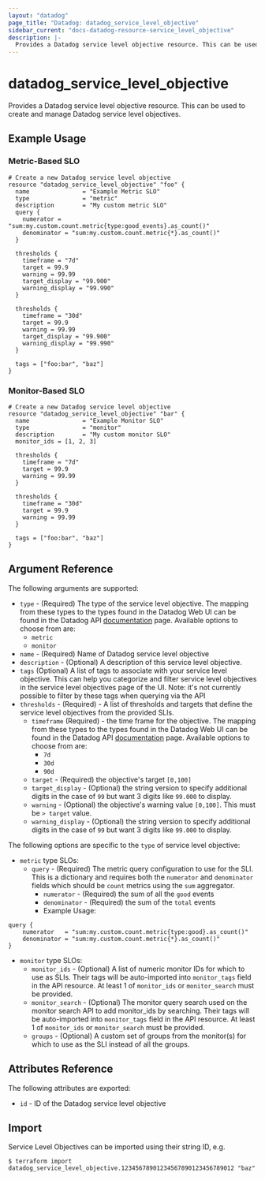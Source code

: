 ```yaml
---
layout: "datadog"
page_title: "Datadog: datadog_service_level_objective"
sidebar_current: "docs-datadog-resource-service_level_objective"
description: |-
  Provides a Datadog service level objective resource. This can be used to create and manage service level objectives.
---
```


# datadog_service_level_objective

Provides a Datadog service level objective resource. This can be used to create and manage Datadog service level objectives.

## Example Usage

### Metric-Based SLO
```hcl
# Create a new Datadog service level objective
resource "datadog_service_level_objective" "foo" {
  name               = "Example Metric SLO"
  type               = "metric"
  description        = "My custom metric SLO"
  query {
    numerator = "sum:my.custom.count.metric{type:good_events}.as_count()"
    denominator = "sum:my.custom.count.metric{*}.as_count()"
  }

  thresholds {
    timeframe = "7d"
    target = 99.9
    warning = 99.99
    target_display = "99.900"
    warning_display = "99.990"      
  }

  thresholds {
    timeframe = "30d"
    target = 99.9
    warning = 99.99
    target_display = "99.900"
    warning_display = "99.990"      
  }

  tags = ["foo:bar", "baz"]
}
```

### Monitor-Based SLO
```hcl
# Create a new Datadog service level objective
resource "datadog_service_level_objective" "bar" {
  name               = "Example Monitor SLO"
  type               = "monitor"
  description        = "My custom monitor SLO"
  monitor_ids = [1, 2, 3]

  thresholds {
    timeframe = "7d"
    target = 99.9
    warning = 99.99      
  }

  thresholds {
    timeframe = "30d"
    target = 99.9
    warning = 99.99      
  }

  tags = ["foo:bar", "baz"]
}
```

## Argument Reference

The following arguments are supported:

* `type` - (Required) The type of the service level objective. The mapping from these types to the types found in the Datadog Web UI can be found in the Datadog API [documentation](https://docs.datadoghq.com/api/?lang=python#create-a-service-level-objective) page. Available options to choose from are:
    * `metric`
    * `monitor`
* `name` - (Required) Name of Datadog service level objective
* `description` - (Optional) A description of this service level objective.
* `tags` (Optional) A list of tags to associate with your service level objective. This can help you categorize and filter service level objectives in the service level objectives page of the UI. Note: it's not currently possible to filter by these tags when querying via the API
* `thresholds` - (Required) - A list of thresholds and targets that define the service level objectives from the provided SLIs.
    * `timeframe` (Required) - the time frame for the objective. The mapping from these types to the types found in the Datadog Web UI can be found in the Datadog API [documentation](https://docs.datadoghq.com/api/?lang=python#create-a-service-level-objective) page. Available options to choose from are:
        * `7d`
        * `30d`
        * `90d`
    * `target` - (Required) the objective's target `[0,100]`
    * `target_display` - (Optional) the string version to specify additional digits in the case of `99` but want 3 digits like `99.000` to display.
    * `warning` - (Optional) the objective's warning value `[0,100]`. This must be `> target` value.
    * `warning_display` - (Optional) the string version to specify additional digits in the case of `99` but want 3 digits like `99.000` to display.

The following options are specific to the `type` of service level objective:
* `metric` type SLOs:
    * `query` - (Required) The metric query configuration to use for the SLI. This is a dictionary and requires both the `numerator` and `denominator` fields which should be `count` metrics using the `sum` aggregator.
        * `numerator` - (Required) the sum of all the `good` events
        * `denominator` - (Required) the sum of the `total` events
        * Example Usage:
```hcl
query {
    numerator   = "sum:my.custom.count.metric{type:good}.as_count()"
    denominator = "sum:my.custom.count.metric{*}.as_count()" 
}
```
* `monitor` type SLOs:
    * `monitor_ids` - (Optional) A list of numeric monitor IDs for which to use as SLIs. Their tags will be auto-imported into `monitor_tags` field in the API resource. At least 1 of `monitor_ids` or `monitor_search` must be provided.
    * `monitor_search` - (Optional) The monitor query search used on the monitor search API to add monitor_ids by searching. Their tags will be auto-imported into `monitor_tags` field in the API resource. At least 1 of `monitor_ids` or `monitor_search` must be provided.
    * `groups` - (Optional) A custom set of groups from the monitor(s) for which to use as the SLI instead of all the groups.


## Attributes Reference

The following attributes are exported:

* `id` - ID of the Datadog service level objective

## Import

Service Level Objectives can be imported using their string ID, e.g.

```
$ terraform import datadog_service_level_objective.12345678901234567890123456789012 "baz"
```
